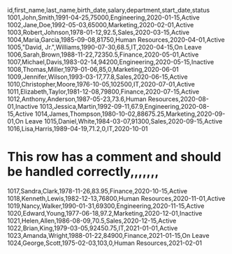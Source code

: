 id,first_name,last_name,birth_date,salary,department,start_date,status
1001,John,Smith,1991-04-25,75000,Engineering,2020-01-15,Active
1002,Jane,Doe,1992-05-03,65000,Marketing,2020-02-01,Active
1003,Robert,Johnson,1978-01-12,92.5,Sales,2020-03-15,Active
1004,Maria,Garcia,1985-09-08,81750,Human Resources,2020-04-01,Active
1005,"David, Jr.",Williams,1990-07-30,68.5,IT,2020-04-15,On Leave
1006,Sarah,Brown,1988-11-22,72350.5,Finance,2020-05-01,Active
1007,Michael,Davis,1983-02-14,94200,Engineering,2020-05-15,Inactive
1008,Thomas,Miller,1979-01-06,85,0,Marketing,2020-06-01
1009,Jennifer,Wilson,1993-03-17,77.8,Sales,2020-06-15,Active
1010,Christopher,Moore,1976-10-05,102500,IT,2020-07-01,Active
1011,Elizabeth,Taylor,1981-12-08,79800,Finance,2020-07-15,Active
1012,Anthony,Anderson,1987-05-23,73.6,Human Resources,2020-08-01,Inactive
1013,Jessica,Martin,1992-09-11,67.9,Engineering,2020-08-15,Active
1014,James,Thompson,1980-10-02,88675.25,Marketing,2020-09-01,On Leave
1015,Daniel,White,1984-03-07,91300,Sales,2020-09-15,Active
1016,Lisa,Harris,1989-04-19,71.2,0,IT,2020-10-01
# This row has a comment and should be handled correctly,,,,,,,
1017,Sandra,Clark,1978-11-26,83.95,Finance,2020-10-15,Active
1018,Kenneth,Lewis,1982-12-13,76800,Human Resources,2020-11-01,Active
1019,Nancy,Walker,1990-01-31,69300,Engineering,2020-11-15,Active
1020,Edward,Young,1977-06-18,97.2,Marketing,2020-12-01,Inactive
1021,Helen,Allen,1986-08-09,70.5,Sales,2020-12-15,Active
1022,Brian,King,1979-03-05,92450.75,IT,2021-01-01,Active
1023,Amanda,Wright,1988-01-22,84900,Finance,2021-01-15,On Leave
1024,George,Scott,1975-02-03,103,0,Human Resources,2021-02-01
